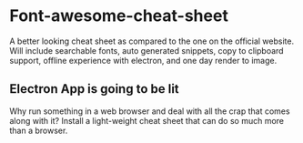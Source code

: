 # Font-awesome-cheat-sheet
A better looking cheat sheet as compared to the one on the official website. Will include searchable fonts, auto generated snippets, copy to clipboard support, offline experience with electron, and one day render to image.

## Electron App is going to be lit
Why run something in a web browser and deal with all the crap that comes along with it? Install a light-weight cheat sheet that can do so much more than a browser.

